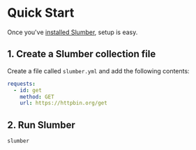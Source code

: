 # Quick Start

Once you've [installed Slumber](/artifacts), setup is easy.

## 1. Create a Slumber collection file

Create a file called `slumber.yml` and add the following contents:

```yaml
requests:
  - id: get
    method: GET
    url: https://httpbin.org/get
```

## 2. Run Slumber

```sh
slumber
```
